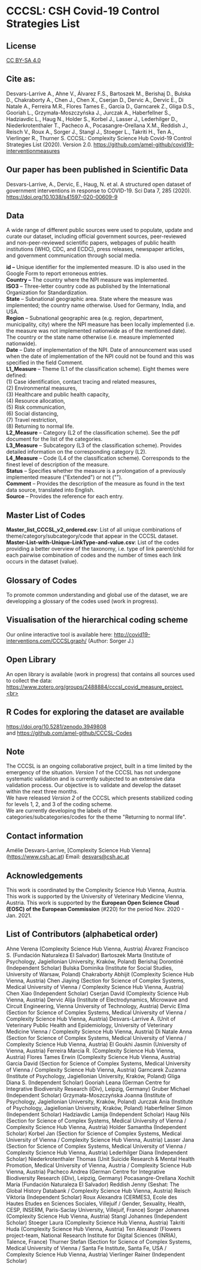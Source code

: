 # CCCSL: CSH Covid-19 Control Strategies List

## License
[CC BY-SA 4.0](https://creativecommons.org/licenses/by-sa/4.0/deed.en)

## Cite as:
Desvars-Larrive A., Ahne V., Álvarez F.S., Bartoszek M., Berishaj D., Bulska D., Chakraborty A., Chen J., Chen X., Cserjan D., Dervic A., Dervic E., Di Natale A., Ferreira M.R., Flores Tames E., Garcia D., Garncarek Z., Gliga D.S., Gooriah L., Grzymała-Moszczyńska J., Jurczak A., Haberfellner S., Hadziavdic L., Haug N., Holder S., Korbel J., Lasser J., Lederhilger D., Niederkrotenthaler T., Pacheco A., Pocasangre-Orellana X.M., Reddish J., Reisch V., Roux A., Sorger J., Stangl J., Stoeger L., Takriti H., Ten A., Vierlinger R., Thurner S. CCCSL: Complexity Science Hub Covid-19 Control Strategies List (2020). Version 2.0. https://github.com/amel-github/covid19-interventionmeasures

## Our paper has been published in Scientific Data
Desvars-Larrive, A., Dervic, E., Haug, N. et al. A structured open dataset of government interventions in response to COVID-19. Sci Data 7, 285 (2020). https://doi.org/10.1038/s41597-020-00609-9

## Data
A wide range of different public sources were used to populate, update and curate our dataset, including official government sources, peer-reviewed and non-peer-reviewed scientific papers, webpages of public health institutions (WHO, CDC, and ECDC), press releases, newspaper articles, and government communication through social media. 

**id –** Unique identifier for the implemented measure. ID is also used in the Google Form to report erroneous entries.<br>
**Country –** The country where the NPI measure was implemented.<br>
**ISO3** – Three-letter country code as published by the International Organization for Standardization.<br>
**State** – Subnational geographic area. State where the measure was implemented; the country name otherwise. Used for Germany, India, and USA.<br>
**Region** – Subnational geographic area (e.g. region, department, municipality, city) where the NPI measure has been locally implemented (i.e. the measure was not implemented nationwide as of the mentioned date). The country or the state name otherwise (i.e. measure implemented nationwide).<br>
**Date** – Date of implementation of the NPI. Date of announcement was used when the date of implementation of the NPI could not be found and this was specified in the field Comment.<br>
**L1_Measure** – Theme (L1 of the classification scheme). Eight themes were defined:<br>
(1) Case identification, contact tracing and related measures,<br>
(2) Environmental measures,<br>
(3) Healthcare and public health capacity,<br>
(4) Resource allocation,<br>
(5) Risk communication,<br>
(6) Social distancing,<br>
(7) Travel restriction,<br>
(8) Returning to normal life.<br>
**L2_Measure** – Category (L2 of the classification scheme). See the pdf document for the list of the categories.<br>
**L3_Measure** – Subcategory (L3 of the classification scheme). Provides detailed information on the corresponding category (L2).<br>
**L4_Measure** – Code (L4 of the classification scheme). Corresponds to the finest level of description of the measure.<br>
**Status** – Specifies whether the measure is a prolongation of a previously implemented measure ("Extended") or not ("").<br>
**Comment** – Provides the description of the measure as found in the text data source, translated into English.<br>
**Source** – Provides the reference for each entry.<br>

## Master List of Codes
**Master_list_CCCSL_v2_ordered.csv**: List of all unique combinations of theme/category/subcategory/code that appear in the CCCSL dataset.<br>
**Master-List-with-Unique-LinkType-and-value.csv**: List of the codes providing a better overview of the taxonomy, i.e. type of link parent/child for each pairwise combination of codes and the number of times each link occurs in the dataset (value).

## Glossary of Codes
To promote common understanding and global use of the dataset, we are developping a glossary of the codes used (work in progress).

## Visualisation of the hierarchical coding scheme
Our online interactive tool is available here: http://covid19-interventions.com/CCCSLgraph/ (Author: Sorger J.)

## Open Library
An open library is available (work in progress) that contains all sources used to collect the data: https://www.zotero.org/groups/2488884/cccsl_covid_measure_project.<br>

## R Codes for exploring the dataset are available
https://doi.org/10.5281/zenodo.3949808  
and
https://github.com/amel-github/CCCSL-Codes

## Note
The CCCSL is an ongoing collaborative project, built in a time limited by the emergency of the situation. *Version 1* of the CCCSL has not undergone systematic validation and is currently subjected to an extensive data validation process. Our objective is to validate and develop the dataset within the next three months.<br>
We have released *Version 2* of the CCCSL which presents stabilized coding for levels 1, 2, and 3 of the coding scheme.<br>
We are currently developing the labels of the categories/subcategories/codes for the theme "Returning to normal life".

## Contact information
Amélie Desvars-Larrive, [Complexity Science Hub Vienna] (https://www.csh.ac.at)
Email: desvars@csh.ac.at

## Acknowledgements
This work is coordinated by the Complexity Science Hub Vienna, Austria.<br>
This work is supported by the University of Veterinary Medicine Vienna, Austria.
This work is supported by the **European Open Science Cloud (EOSC) of the European Commission** (#220) for the period Nov. 2020 - Jan. 2021.

## List of Contributors (alphabetical order)
Ahne Verena (Complexity Science Hub Vienna, Austria)
Álvarez Francisco S. (Fundación Naturaleza El Salvador)
Bartoszek Marta (Institute of Psychology, Jagiellonian University, Kraków, Poland)
Berishaj Dorontinë (Independent Scholar)
Bulska Dominika (Institute for Social Studies, University of Warsaw, Poland)
Chakraborty Abhijit (Complexity Science Hub Vienna, Austria)
Chen Jiaying (Section for Science of Complex Systems, Medical University of Vienna / Complexity Science Hub Vienna, Austria)
Chen Xiao (Independent Scholar)
Cserjan David (Complexity Science Hub Vienna, Austria)
Dervic Alija (Institute of Electrodynamics, Microwave and Circuit Engineering, Vienna University of Technology, Austria)
Dervic Elma (Section for Science of Complex Systems, Medical University of Vienna / Complexity Science Hub Vienna, Austria)
Desvars-Larrive A. (Unit of Veterinary Public Health and Epidemiology, University of Veterinary Medicine Vienna / Complexity Science Hub Vienna, Austria)
Di Natale Anna (Section for Science of Complex Systems, Medical University of Vienna / Complexity Science Hub Vienna, Austria)
El Goukhi Jasmin (University of Vienna, Austria)
Ferreira Marcia R. (Complexity Science Hub Vienna, Austria)
Flores Tames Erwin (Complexity Science Hub Vienna, Austria)
Garcia David (Section for Science of Complex Systems, Medical University of Vienna / Complexity Science Hub Vienna, Austria)
Garncarek Zuzanna (Institute of Psychology, Jagiellonian University, Kraków, Poland)
Gliga Diana S. (Independent Scholar)
Gooriah Leana (German Centre for Integrative Biodiversity Research (iDiv), Leipzig, Germany)
Gruber Michael (Independent Scholar)
Grzymała-Moszczyńska Joanna (Institute of Psychology, Jagiellonian University, Kraków, Poland)
Jurczak Ania (Institute of Psychology, Jagiellonian University, Kraków, Poland)
Haberfellner Simon (Independent Scholar)
Hadziavdic Lamija (Independent Scholar)
Haug Nils (Section for Science of Complex Systems, Medical University of Vienna / Complexity Science Hub Vienna, Austria)
Holder Samantha (Independent Scholar)
Korbel Jan (Section for Science of Complex Systems, Medical University of Vienna / Complexity Science Hub Vienna, Austria)
Lasser Jana (Section for Science of Complex Systems, Medical University of Vienna / Complexity Science Hub Vienna, Austria)
Lederhilger Diana (Independent Scholar)
Niederkrotenthaler Thomas (Unit Suicide Research & Mental Health Promotion, Medical University of Vienna, Austria / Complexity Science Hub Vienna, Austria)
Pacheco Andrea (German Centre for Integrative Biodiversity Research (iDiv), Leipzig, Germany)
Pocasangre-Orellana Xochilt María (Fundación Naturaleza El Salvador)
Reddish Jenny (Seshat: The Global History Databank / Complexity Science Hub Vienna, Austria)
Reisch Viktoria (Independent Scholar)
Roux Alexandra (CERMES3, Ecole des Hautes Etudes en Sciences Sociales, Villejuif / Gender, Sexuality, Health, CESP, INSERM, Paris-Saclay University, Villejuif, France)
Sorger Johannes (Complexity Science Hub Vienna, Austria)
Stangl Johannes (Independent Scholar)
Stoeger Laura (Complexity Science Hub Vienna, Austria)
Takriti Huda (Complexity Science Hub Vienna, Austria)
Ten Alexandr (Flowers project-team, National Research Institute for Digital Sciences (INRIA), Talence, France)
Thurner Stefan (Section for Science of Complex Systems, Medical University of Vienna / Santa Fe Institute, Santa Fe, USA / Complexity Science Hub Vienna, Austria)
Vierlinger Rainer (Independent Scholar)
